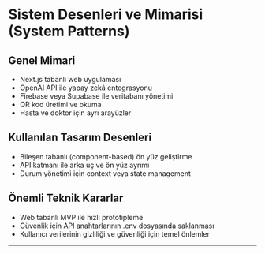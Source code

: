 # Sistem Desenleri ve Mimarisi (System Patterns)

## Genel Mimari
- Next.js tabanlı web uygulaması
- OpenAI API ile yapay zekâ entegrasyonu
- Firebase veya Supabase ile veritabanı yönetimi
- QR kod üretimi ve okuma
- Hasta ve doktor için ayrı arayüzler

## Kullanılan Tasarım Desenleri
- Bileşen tabanlı (component-based) ön yüz geliştirme
- API katmanı ile arka uç ve ön yüz ayrımı
- Durum yönetimi için context veya state management

## Önemli Teknik Kararlar
- Web tabanlı MVP ile hızlı prototipleme
- Güvenlik için API anahtarlarının .env dosyasında saklanması
- Kullanıcı verilerinin gizliliği ve güvenliği için temel önlemler

---

<!-- Bu dosya, sistemin mimarisini ve önemli teknik kararları açıklar. Geliştirme sürecinde güncel tutulmalıdır. --> 